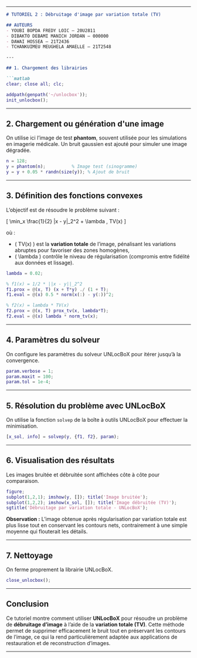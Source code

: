
---

````markdown
# TUTORIEL 2 : Débruitage d'image par variation totale (TV)

## AUTEURS
- YOUBI BOPDA FREDY LOIC – 20U2811  
- DIBAKTO DEBAMI MANICH JORDAN – 000000  
- DAWAI HOSSEA – 21T2436  
- TCHANKUIMEU MEUGHELA AMAELLE – 21T2548  

---

## 1. Chargement des librairies

```matlab
clear; close all; clc;

addpath(genpath('~/unlocbox'));
init_unlocbox();
````

---

## 2. Chargement ou génération d'une image

On utilise ici l’image de test **phantom**, souvent utilisée pour les simulations en imagerie médicale.
Un bruit gaussien est ajouté pour simuler une image dégradée.

```matlab
n = 128;
y = phantom(n);          % Image test (sinogramme)
y = y + 0.05 * randn(size(y)); % Ajout de bruit
```

---

## 3. Définition des fonctions convexes

L’objectif est de résoudre le problème suivant :

[
\min_x \frac{1}{2} |x - y|_2^2 + \lambda , TV(x)
]

où :

* ( TV(x) ) est la **variation totale** de l’image, pénalisant les variations abruptes pour favoriser des zones homogènes,
* ( \lambda ) contrôle le niveau de régularisation (compromis entre fidélité aux données et lissage).

```matlab
lambda = 0.02;

% f1(x) = 1/2 * ||x - y||_2^2
f1.prox = @(x, T) (x + T*y) ./ (1 + T);
f1.eval = @(x) 0.5 * norm(x(:) - y(:))^2;

% f2(x) = lambda * TV(x)
f2.prox = @(x, T) prox_tv(x, lambda*T);
f2.eval = @(x) lambda * norm_tv(x);
```

---

## 4. Paramètres du solveur

On configure les paramètres du solveur UNLocBoX pour itérer jusqu’à la convergence.

```matlab
param.verbose = 1;
param.maxit = 100;
param.tol = 1e-4;
```

---

## 5. Résolution du problème avec UNLocBoX

On utilise la fonction `solvep` de la boîte à outils UNLocBoX pour effectuer la minimisation.

```matlab
[x_sol, info] = solvep(y, {f1, f2}, param);
```

---

## 6. Visualisation des résultats

Les images bruitée et débruitée sont affichées côte à côte pour comparaison.

```matlab
figure;
subplot(1,2,1); imshow(y, []); title('Image bruitée');
subplot(1,2,2); imshow(x_sol, []); title('Image débruitée (TV)');
sgtitle('Débruitage par variation totale - UNLocBoX');
```

**Observation :**
L’image obtenue après régularisation par variation totale est plus lisse tout en conservant les contours nets, contrairement à une simple moyenne qui flouterait les détails.

---

## 7. Nettoyage

On ferme proprement la librairie UNLocBoX.

```matlab
close_unlocbox();
```

---

## Conclusion

Ce tutoriel montre comment utiliser **UNLocBoX** pour résoudre un problème de **débruitage d’image** à l’aide de la **variation totale (TV)**.
Cette méthode permet de supprimer efficacement le bruit tout en préservant les contours de l’image, ce qui la rend particulièrement adaptée aux applications de restauration et de reconstruction d’images.

---